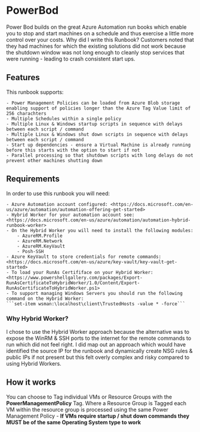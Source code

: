 # PowerBod
Power Bod builds on the great Azure Automation run books which enable you to stop and start machines on a schedule and thus exercise a little more control over your costs.  Why did I write this Runbook?  Customers noted that they had machines for which the existing solutions did not work because the shutdown window was not long enough to cleanly stop services that were running - leading to crash consistent start ups.  

## Features
This runbook supports:

    - Power Management Policies can be loaded from Azure Blob storage enabling support of policies longer than the Azure Tag Value limit of 256 charachters
    - Multiple Schedules within a single policy
    - Multiple Linux & Windows startup scripts in sequence with delays between each script / command
    - Multiple Linux & Windows shut down scripts in sequence with delays between each script / command
    - Start up dependencies - ensure a Virtual Machine is already running before this starts with the option to start if not
    - Parallel processing so that shutdown scripts with long delays do not prevent other machines shutting down

## Requirements

In order to use this runbook you will need:

    - Azure Automation account configured: <https://docs.microsoft.com/en-us/azure/automation/automation-offering-get-started>
    - Hybrid Worker for your automation account see: <https://docs.microsoft.com/en-us/azure/automation/automation-hybrid-runbook-worker>
    - On the Hybrid Worker you will need to install the following modules:
        - AzureRM.Profile
        - AzureRM.Network
        - AzureRM.KeyVault
        - Posh-SSH
    - Azure KeyVault to store credentials for remote commands: <https://docs.microsoft.com/en-us/azure/key-vault/key-vault-get-started>
    - To load your RunAs Certififace on your Hybrid Worker: <https://www.powershellgallery.com/packages/Export-RunAsCertificateToHybridWorker/1.0/Content/Export-RunAsCertificateToHybridWorker.ps1>
    - To support managing Windows Servers you should run the following command on the Hybrid Worker: 
    ```set-item wsman:\localhost\client\TrustedHosts -value * -force```

### Why Hybrid Worker?

I chose to use the Hybrid Worker approach because the alternative was to expose the WinRM & SSH ports to the internet for the remote commands to run which did not feel right.  I did map out an approach which would have identified the source IP for the runbook and dynamically create NSG rules & public IPs if not present but this felt overly complex and risky compared to using Hybrid Workers.

## How it works

You can choose to Tag individual VMs or Resource Groups with the **PowerManagementPolicy** Tag.  Where a Resource Group is Tagged each VM within the resource group is processed using the same Power Management Policy - **If VMs require startup / shut down commands they MUST be of the same Operating System type to work**



